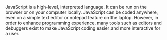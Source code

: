 JavaScript is a high-level, interpreted language. It can be run on the browser or on your computer locally. JavaScript can be coded anywhere, even on a simple text editor or notepad feature on the laptop. However, in order to enhance programming experience, many tools such as editors and debuggers exist to make JavaScript coding easier and more interactive for a user.
